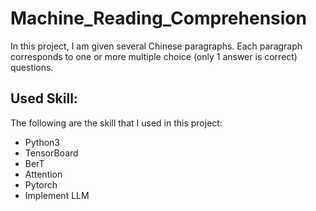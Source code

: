 # Machine_Reading_Comprehension
In this project, I am given several Chinese paragraphs. Each paragraph corresponds to one or more multiple choice (only 1 answer is correct) questions.
## Used Skill:
The following are the skill that I used in this project:
* Python3
* TensorBoard
* BerT
* Attention
* Pytorch
* Implement LLM